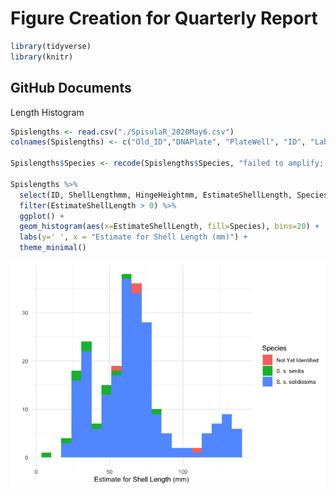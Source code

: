 Figure Creation for Quarterly Report
================

``` r
library(tidyverse)
library(knitr)
```

## GitHub Documents

Length Histogram

``` r
Spislengths <- read.csv("./SpisulaR_2020May6.csv")
colnames(Spislengths) <- c("Old_ID","DNAPlate", "PlateWell", "ID", "Label", "Add","ShellStatus","CollectionTeamShell","HingeHeightmm","ShellLengthmm", "EstimateShellLength","Extracted","Species")

Spislengths$Species <- recode(Spislengths$Species, "failed to amplify; needs retest" = 'Not Yet Identified', "Failed to amplify; needs retest" = 'Not Yet Identified', 'S. similis'='S. s. similis', 'S. solidisima'= 'S. s. solidissima')

Spislengths %>%
  select(ID, ShellLengthmm, HingeHeightmm, EstimateShellLength, Species) %>%
  filter(EstimateShellLength > 0) %>%
  ggplot() +
  geom_histogram(aes(x=EstimateShellLength, fill=Species), bins=20) +
  labs(y=' ', x = "Estimate for Shell Length (mm)") +
  theme_minimal()
```

![](figureCreationQR_files/figure-gfm/shelllength-1.png)<!-- -->
